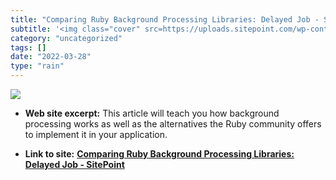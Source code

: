 ```yaml
---
title: "Comparing Ruby Background Processing Libraries: Delayed Job - SitePoint"
subtitle: '<img class="cover" src=https://uploads.sitepoint.com/wp-content/uploads/2013/09/Fotolia_52657937_Sub...'
category: "uncategorized"
tags: []
date: "2022-03-28"
type: "rain"
---
```

<img class="cover" src=https://uploads.sitepoint.com/wp-content/uploads/2013/09/Fotolia_52657937_Subscription_XL-1024x724.jpg>



* **Web site excerpt:** This article will teach you how background processing works as well as the alternatives the Ruby community offers to implement it in your application.

* **Link to site:** **[Comparing Ruby Background Processing Libraries: Delayed Job - SitePoint](https://www.sitepoint.com/comparing-ruby-background-processing-libraries-delayed-job/)**
